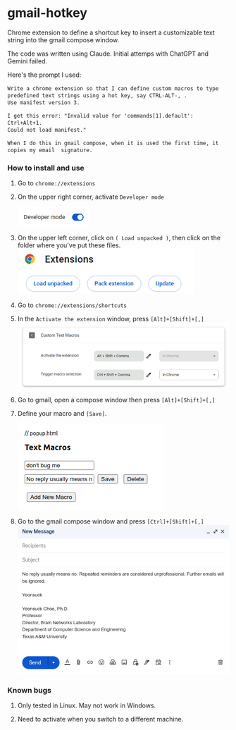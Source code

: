 # gmail-hotkey


Chrome extension to define a shortcut key to insert a customizable text string into the gmail compose window. 

The code was written using Claude. Initial attemps with ChatGPT and Gemini failed. 

Here's the prompt I used:
```
Write a chrome extension so that I can define custom macros to type 
predefined text strings using a hot key, say CTRL-ALT-, . 
Use manifest version 3.
```

```
I get this error: "Invalid value for 'commands[1].default': Ctrl+Alt+1.
Could not load manifest."
```


```
When I do this in gmail compose, when it is used the first time, it copies my email  signature.

```

### How to install and use 

1. Go to `chrome://extensions`
1. On the upper right corner, activate `Developer mode`

   ![dev](img/dev.png)
1. On the upper left corner, click on `( Load unpacked )`, then click on the folder where you've put these files.
   ![load](img/load.png)
1. Go to `chrome://extensions/shortcuts`
1. In the `Activate the extension` window, press `[Alt]+[Shift]+[,]`
   ![activate](img/activate.png)
1. Go to gmail, open a compose window then press `[Alt]+[Shift]+[,]`
1. Define your macro and `[Save]`.

   ![define](img/define.png)
1. Go to the gmail compose window and press `[Ctrl]+[Shift]+[,]`
   ![example](img/example.png)


### Known bugs

1. Only tested in Linux. May not work in Windows.

1. Need to activate when you switch to a different machine.


